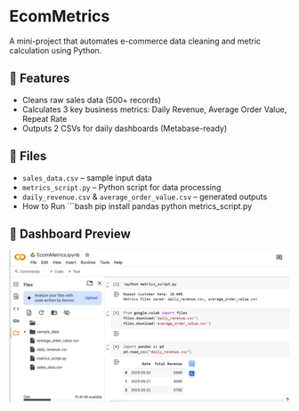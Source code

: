 # EcomMetrics

A mini-project that automates e-commerce data cleaning and metric calculation using Python.

## 🔧 Features
- Cleans raw sales data (500+ records)
- Calculates 3 key business metrics: Daily Revenue, Average Order Value, Repeat Rate
- Outputs 2 CSVs for daily dashboards (Metabase-ready)

## 📁 Files
- `sales_data.csv` – sample input data
- `metrics_script.py` – Python script for data processing
- `daily_revenue.csv` & `average_order_value.csv` – generated outputs
- How to Run
      ```bash
      pip install pandas
      python metrics_script.py

## 📸 Dashboard Preview

![Dashboard Preview](dashboard_preview.png)


